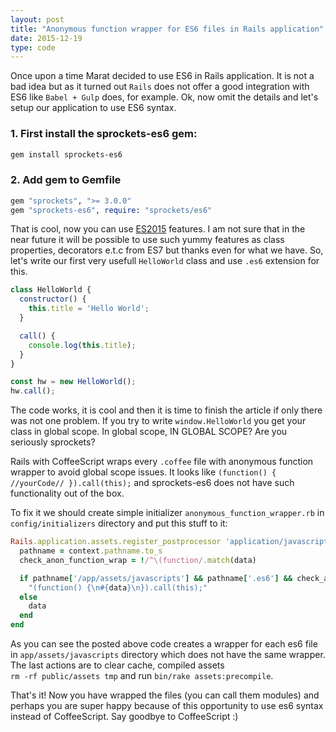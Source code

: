 ```yaml
---
layout: post
title: "Anonymous function wrapper for ES6 files in Rails application"
date: 2015-12-19
type: code
---
```

Once upon a time Marat decided to use ES6 in Rails application. It is not a bad idea but as it turned out `Rails` does not offer a good integration with ES6 like `Babel + Gulp` does, for example. Ok, now omit the details and let's setup our application to use ES6 syntax.

### 1. First install the sprockets-es6 gem:

```bash
gem install sprockets-es6
```

### 2. Add gem to Gemfile

```ruby
gem "sprockets", ">= 3.0.0"
gem "sprockets-es6", require: "sprockets/es6"
```

That is cool, now you can use [ES2015](https://babeljs.io/docs/learn-es2015/) features. I am not sure that in the near future it will be possible to use such yummy features as class properties, decorators e.t.c from ES7 but thanks even for what we have. So, let's write our first very usefull `HelloWorld` class and use `.es6` extension for this.

```javascript
class HelloWorld {
  constructor() {
    this.title = 'Hello World';
  }

  call() {
    console.log(this.title);
  }
}

const hw = new HelloWorld();
hw.call();
```

The code works, it is cool and then it is time to finish the article if only there was not one problem. If you try to write `window.HelloWorld` you get your class in global scope. In global scope, IN GLOBAL SCOPE? Are you seriously sprockets?

Rails with CoffeeScript wraps every `.coffee` file with anonymous function wrapper to avoid global scope issues. It looks like `(function() { //yourCode// }).call(this);` and sprockets-es6 does not have such functionality out of the box.

To fix it we should create simple initializer `anonymous_function_wrapper.rb` in `config/initializers` directory and put this stuff to it:

```ruby
Rails.application.assets.register_postprocessor 'application/javascript', :anon_wrap do |context, data|
  pathname = context.pathname.to_s
  check_anon_function_wrap = !/^\(function/.match(data)

  if pathname['/app/assets/javascripts'] && pathname['.es6'] && check_anon_function_wrap
    "(function() {\n#{data}\n}).call(this);"
  else
    data
  end
end
```

As you can see the posted above code creates a wrapper for each es6 file in `app/assets/javascripts` directory which does not have the same wrapper. The last actions are to clear cache, compiled assets <br /> `rm -rf public/assets tmp` and run `bin/rake assets:precompile`.

That's it!  Now you have wrapped the files (you can call them modules) and perhaps you are super happy because of this opportunity to use es6 syntax instead of CoffeeScript. Say goodbye to CoffeeScript :)
